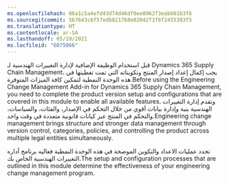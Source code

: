 ```yaml
---
ms.openlocfilehash: 06a1c5a4efd43d74d46df0ee0962f3eab601b3f6
ms.sourcegitcommit: 567643c6f57edb821768e02042f3f8f2455383f5
ms.translationtype: HT
ms.contentlocale: ar-SA
ms.lasthandoff: 05/19/2021
ms.locfileid: "6075066"
---
```

<span data-ttu-id="23f22-101">قبل استخدام الوظيفة الإضافية لإدارة التغييرات الهندسية لـ Dynamics 365 Supply Chain Management، يجب إكمال إعداد إصدار المنتج وتكويناته التي تمت تغطيتها في هذه الوحدة النمطية لتمكين كافة الميزات المتوفرة.</span><span class="sxs-lookup"><span data-stu-id="23f22-101">Before using the Engineering Change Management Add-in for Dynamics 365 Supply Chain Management, you need to complete the product version setup and configurations that are covered in this module to enable all available features.</span></span> <span data-ttu-id="23f22-102">وتقدم إدارة التغييرات الهندسية بنية وإدارة بيانات أقوي من خلال التحكم في الإصدار، والفئات، والسياسات، والتحكم في المنتج عبر كيانات قانونية متعددة في وقت واحد.</span><span class="sxs-lookup"><span data-stu-id="23f22-102">Engineering change management brings structure and stronger data management through version control, categories, policies, and controlling the product across multiple legal entities simultaneously.</span></span>

<span data-ttu-id="23f22-103">تحدد عمليات الاعداد والتكوين الموضحة في هذه الوحدة النمطية فعاليه برنامج أداره التغييرات الهندسية الخاص بك.</span><span class="sxs-lookup"><span data-stu-id="23f22-103">The setup and configuration processes that are outlined in this module determine the effectiveness of your engineering change management program.</span></span>

